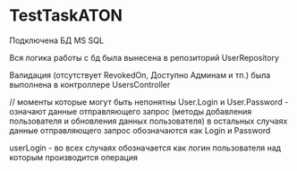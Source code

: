 # TestTaskATON

Подключена БД MS SQL

Вся логика работы с бд была вынесена в репозиторий UserRepository

Валидация (отсутствует RevokedOn, Доступно Админам и тп.) была выполнена в контроллере UsersController

// моменты которые могут быть непонятны
User.Login и User.Password - означают данные отправляющего запрос (методы добавления пользователя и обновления данных пользователя)
в остальных случаях данные отправляющего запрос обозначаются как Login и Password

userLogin - во всех случаях обозначается как логин пользователя над которым производится операция

